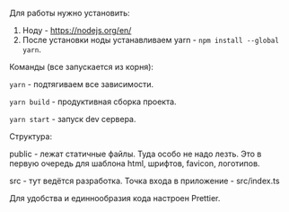 Для работы нужно установить:
1. Ноду - https://nodejs.org/en/
2. После установки ноды устанавливаем yarn - `npm install --global yarn`.

Команды (все запускается из корня):

`yarn` - подтягиваем все зависимости.

`yarn build` - продуктивная сборка проекта.

`yarn start` - запуск dev сервера.

Структура:

public - лежат статичные файлы. Туда особо не надо лезть. Это в первую очередь для шаблона html, шрифтов, favicon, логотипов.


src - тут ведётся разработка. Точка входа в приложение - src/index.ts


Для удобства и единнообразия кода настроен Prettier.
